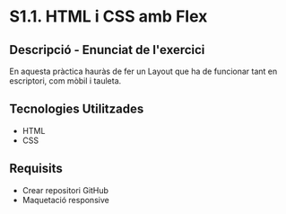 # S1.1. HTML i CSS amb Flex

## Descripció - Enunciat de l'exercici

En aquesta pràctica hauràs de fer un Layout que ha de funcionar tant en escriptori, com mòbil i tauleta.

## Tecnologies Utilitzades

- HTML
- CSS

## Requisits

- Crear repositori GitHub
- Maquetació responsive
